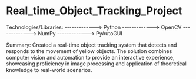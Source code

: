 # Real_time_Object_Tracking_Project

Technologies/Libraries:
-------------> Python
-------------> OpenCV
-------------> NumPy
-------------> PyAutoGUI

Summary:
        Created a real-time object tracking system that detects and responds to the movement of yellow objects. The solution combines computer vision and automation to provide an interactive experience, showcasing proficiency in image processing and application of theoretical knowledge to real-world scenarios.
